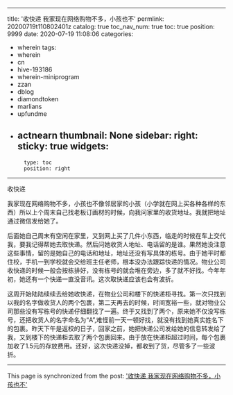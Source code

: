 
---
title: '收快递 我家现在网络购物不多，小孩也不'
permlink: 20200719t110802401z
catalog: true
toc_nav_num: true
toc: true
position: 9999
date: 2020-07-19 11:08:06
categories:
- wherein
tags:
- wherein
- cn
- hive-193186
- wherein-miniprogram
- zzan
- dblog
- diamondtoken
- marlians
- upfundme
- actnearn
thumbnail: None
sidebar:
    right:
        sticky: true
widgets:
    -
        type: toc
        position: right
---


收快递

我家现在网络购物不多，小孩也不像邻居家的小孩（小学就在网上买各种各样的东西）所以上个周末自己找老板订画材的时候，向我问家里的收货地址。我就把地址通过微信发给她了。

后面她自己周末有空闲在家里，又到网上买了几件小东西，临走的时候在车上交代我，要我记得帮她去取快递。然后问她收货人地址、电话留的是谁。果然她没注意这些事情，留的是她自己的电话和地址，地址还没有写具体的栋号。由于她平时都住校，手机一到学校就会交给班主任老师，根本没办法跟踪快递的情况。物业公司收快递的时候一般会按栋排好，没有栋号的就会堆在旁边，多了就不好找。今年年初，她还有一个快递一直没音讯。这次取快递应该也会有波折。

这周开始陆陆续续去给她收快递，在物业公司和楼下的快递柜寻找。第一次只找到以我的名字做收货人的两个包裹，第二天再去的时候，时间宽裕一些，就对物业公司那些没有写栋号的快递仔细翻找了一遍。终于又找到了两个，原来她不仅没写栋号，还把收货人的名字命名为“A”,难怪前一天一顿好找，就没有找到她真实姓名下的包裹。昨天下午是返校的日子，回家之前，她把快递公司发给她的信息转发给了我，又到楼下的快递柜去取了两个包裹回来。由于放在快递柜超过时间，每个包裹加收了1.5元的存放费用。还好，这次快递没掉，都收到了货，尽管多了一些波折。

- - -

This page is synchronized from the post: ['收快递 我家现在网络购物不多，小孩也不'](https://steemit.com/@m18207319997/20200719t110802401z)

